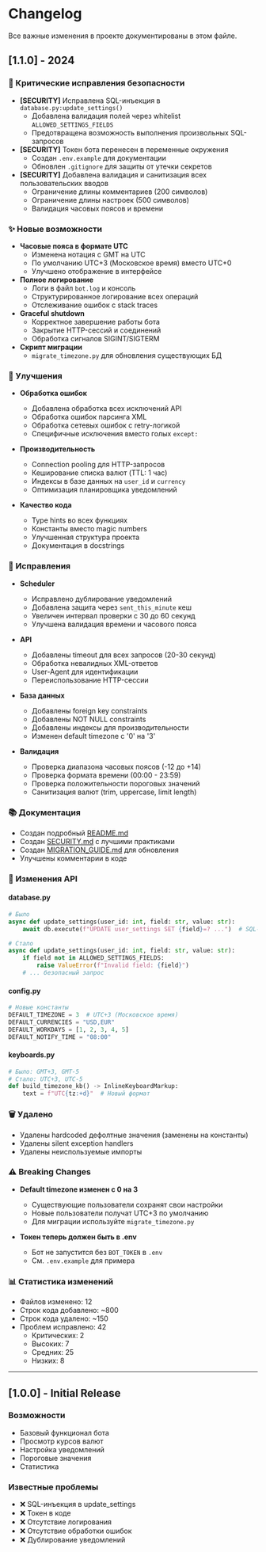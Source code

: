 # Changelog

Все важные изменения в проекте документированы в этом файле.

## [1.1.0] - 2024

### 🔴 Критические исправления безопасности

- **[SECURITY]** Исправлена SQL-инъекция в `database.py:update_settings()`
  - Добавлена валидация полей через whitelist `ALLOWED_SETTINGS_FIELDS`
  - Предотвращена возможность выполнения произвольных SQL-запросов
- **[SECURITY]** Токен бота перенесен в переменные окружения
  - Создан `.env.example` для документации
  - Обновлен `.gitignore` для защиты от утечки секретов
- **[SECURITY]** Добавлена валидация и санитизация всех пользовательских вводов
  - Ограничение длины комментариев (200 символов)
  - Ограничение длины настроек (500 символов)
  - Валидация часовых поясов и времени

### ✨ Новые возможности

- **Часовые пояса в формате UTC**
  - Изменена нотация с GMT на UTC
  - По умолчанию UTC+3 (Московское время) вместо UTC+0
  - Улучшено отображение в интерфейсе
- **Полное логирование**
  - Логи в файл `bot.log` и консоль
  - Структурированное логирование всех операций
  - Отслеживание ошибок с stack traces
- **Graceful shutdown**
  - Корректное завершение работы бота
  - Закрытие HTTP-сессий и соединений
  - Обработка сигналов SIGINT/SIGTERM
- **Скрипт миграции**
  - `migrate_timezone.py` для обновления существующих БД

### 🔧 Улучшения

- **Обработка ошибок**
  - Добавлена обработка всех исключений API
  - Обработка ошибок парсинга XML
  - Обработка сетевых ошибок с retry-логикой
  - Специфичные исключения вместо голых `except:`

- **Производительность**
  - Connection pooling для HTTP-запросов
  - Кеширование списка валют (TTL: 1 час)
  - Индексы в базе данных на `user_id` и `currency`
  - Оптимизация планировщика уведомлений

- **Качество кода**
  - Type hints во всех функциях
  - Константы вместо magic numbers
  - Улучшенная структура проекта
  - Документация в docstrings

### 🐛 Исправления

- **Scheduler**
  - Исправлено дублирование уведомлений
  - Добавлена защита через `sent_this_minute` кеш
  - Увеличен интервал проверки с 30 до 60 секунд
  - Улучшена валидация времени и часового пояса

- **API**
  - Добавлены timeout для всех запросов (20-30 секунд)
  - Обработка невалидных XML-ответов
  - User-Agent для идентификации
  - Переиспользование HTTP-сессии

- **База данных**
  - Добавлены foreign key constraints
  - Добавлены NOT NULL constraints
  - Добавлены индексы для производительности
  - Изменен default timezone с '0' на '3'

- **Валидация**
  - Проверка диапазона часовых поясов (-12 до +14)
  - Проверка формата времени (00:00 - 23:59)
  - Проверка положительности пороговых значений
  - Санитизация валют (trim, uppercase, limit length)

### 📚 Документация

- Создан подробный [README.md](README.md)
- Создан [SECURITY.md](SECURITY.md) с лучшими практиками
- Создан [MIGRATION_GUIDE.md](MIGRATION_GUIDE.md) для обновления
- Улучшены комментарии в коде

### 🔄 Изменения API

#### database.py
```python
# Было
async def update_settings(user_id: int, field: str, value: str):
    await db.execute(f"UPDATE user_settings SET {field}=? ...")  # SQL-инъекция!

# Стало
async def update_settings(user_id: int, field: str, value: str):
    if field not in ALLOWED_SETTINGS_FIELDS:
        raise ValueError(f"Invalid field: {field}")
    # ... безопасный запрос
```

#### config.py
```python
# Новые константы
DEFAULT_TIMEZONE = 3  # UTC+3 (Московское время)
DEFAULT_CURRENCIES = "USD,EUR"
DEFAULT_WORKDAYS = [1, 2, 3, 4, 5]
DEFAULT_NOTIFY_TIME = "08:00"
```

#### keyboards.py
```python
# Было: GMT+3, GMT-5
# Стало: UTC+3, UTC-5
def build_timezone_kb() -> InlineKeyboardMarkup:
    text = f"UTC{tz:+d}"  # Новый формат
```

### 🗑️ Удалено

- Удалены hardcoded дефолтные значения (заменены на константы)
- Удалены silent exception handlers
- Удалены неиспользуемые импорты

### ⚠️ Breaking Changes

- **Default timezone изменен с 0 на 3**
  - Существующие пользователи сохранят свои настройки
  - Новые пользователи получат UTC+3 по умолчанию
  - Для миграции используйте `migrate_timezone.py`

- **Токен теперь должен быть в .env**
  - Бот не запустится без `BOT_TOKEN` в `.env`
  - См. `.env.example` для примера

### 📊 Статистика изменений

- Файлов изменено: 12
- Строк кода добавлено: ~800
- Строк кода удалено: ~150
- Проблем исправлено: 42
  - Критических: 2
  - Высоких: 7
  - Средних: 25
  - Низких: 8

---

## [1.0.0] - Initial Release

### Возможности

- Базовый функционал бота
- Просмотр курсов валют
- Настройка уведомлений
- Пороговые значения
- Статистика

### Известные проблемы

- ❌ SQL-инъекция в update_settings
- ❌ Токен в коде
- ❌ Отсутствие логирования
- ❌ Отсутствие обработки ошибок
- ❌ Дублирование уведомлений
